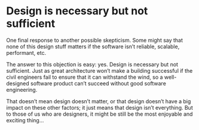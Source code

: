 
# Design is necessary but not sufficient

One final response to another possible skepticism. Some might say that none of this design stuff matters if the software isn’t reliable, scalable, performant, etc.

The answer to this objection is easy: yes. Design is necessary but not sufficient. Just as great architecture won’t make a building successful if the civil engineers fail to ensure that it can withstand the wind, so a well-designed software product can’t succeed without good software engineering.

That doesn’t mean design doesn’t matter, or that design doesn’t have a big impact on these other factors; it just means that design isn’t everything. But to those of us who are designers, it might be still be the most enjoyable and exciting thing...
